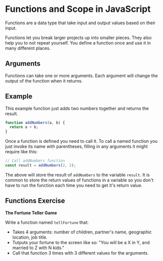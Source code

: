 # Functions and Scope in JavaScript

Functions are a data type that take input and output values based on their input.

Functions let you break larger projects up into smaller pieces. They also help you to not repeat yourself. You define a function once and use it in many different places.

## Arguments

Functions can take one or more arguments. Each argument will change the output of the function when it returns.

## Example

This example function just adds two numbers together and returns the result.

```js
function addNumbers(a, b) {
  return a + b;
}
```

Once a function is defined you need to call it. To call a named function you just invoke its name with parentheses, filling in any arguments it might require like this:

```js
// Call addNumbers function
const result = addNumbers(2, 2);
```

The above will store the result of `addNumbers` to the variable `result`. It is common to store the return values of functions in a variable so you don't have to run the function each time you need to get it's return value.

## Functions Exercise

__The Fortune Teller Game__

Write a function named `tellFortune` that:

- Takes 4 arguments: number of children, partner's name, geographic location, job title.
- Tutputs your fortune to the screen like so: "You will be a X in Y, and married to Z with N kids."
- Call that function 3 times with 3 different values for the arguments.


